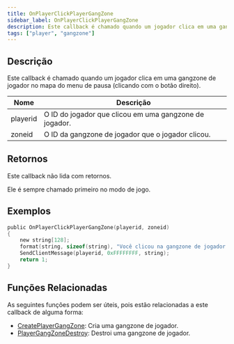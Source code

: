 ```yaml
---
title: OnPlayerClickPlayerGangZone
sidebar_label: OnPlayerClickPlayerGangZone
description: Este callback é chamado quando um jogador clica em uma gangzone de jogador no mapa do menu de pausa (clicando com o botão direito).
tags: ["player", "gangzone"]
---
```


<VersionWarn version='omp v1.1.0.2612' />

## Descrição

Este callback é chamado quando um jogador clica em uma gangzone de jogador no mapa do menu de pausa (clicando com o botão direito).

| Nome     | Descrição                                            |
| -------- | ---------------------------------------------------- |
| playerid | O ID do jogador que clicou em uma gangzone de jogador.|
| zoneid   | O ID da gangzone de jogador que o jogador clicou.     |

## Retornos

Este callback não lida com retornos.

Ele é sempre chamado primeiro no modo de jogo.

## Exemplos

```c
public OnPlayerClickPlayerGangZone(playerid, zoneid)
{
    new string[128];
    format(string, sizeof(string), "Você clicou na gangzone de jogador %i", zoneid);
    SendClientMessage(playerid, 0xFFFFFFFF, string);
    return 1;
}
```

## Funções Relacionadas

As seguintes funções podem ser úteis, pois estão relacionadas a este callback de alguma forma:

- [CreatePlayerGangZone](../functions/CreatePlayerGangZone): Cria uma gangzone de jogador.
- [PlayerGangZoneDestroy](../functions/PlayerGangZoneDestroy): Destroi uma gangzone de jogador.